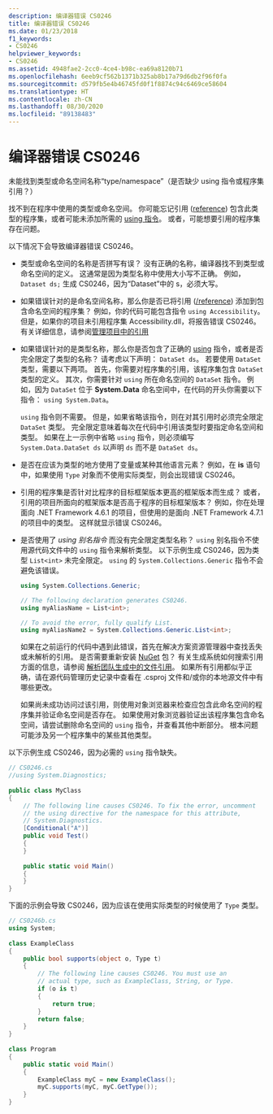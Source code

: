 ```yaml
---
description: 编译器错误 CS0246
title: 编译器错误 CS0246
ms.date: 01/23/2018
f1_keywords:
- CS0246
helpviewer_keywords:
- CS0246
ms.assetid: 4948fae2-2cc0-4ce4-b98c-ea69a8120b71
ms.openlocfilehash: 6eeb9cf562b1371b325ab8b17a79d6db2f96f0fa
ms.sourcegitcommit: d579fb5e4b46745fd0f1f8874c94c6469ce58604
ms.translationtype: HT
ms.contentlocale: zh-CN
ms.lasthandoff: 08/30/2020
ms.locfileid: "89138483"
---
```

# <a name="compiler-error-cs0246"></a>编译器错误 CS0246

未能找到类型或命名空间名称“type/namespace”（是否缺少 using 指令或程序集引用？）  
  
找不到在程序中使用的类型或命名空间。 你可能忘记引用 ([reference](../compiler-options/reference-compiler-option.md)) 包含此类型的程序集，或者可能未添加所需的 [using 指令](../keywords/using-directive.md)。  或者，可能想要引用的程序集存在问题。  
  
以下情况下会导致编译器错误 CS0246。  
  
- 类型或命名空间的名称是否拼写有误？ 没有正确的名称，编译器找不到类型或命名空间的定义。 这通常是因为类型名称中使用大小写不正确。 例如， `Dataset ds;` 生成 CS0246，因为“Dataset”中的 s，必须大写。  
  
- 如果错误针对的是命名空间名称，那么你是否已将引用 ([/reference](../compiler-options/reference-compiler-option.md)) 添加到包含命名空间的程序集？ 例如，你的代码可能包含指令 `using Accessibility`。 但是，如果你的项目未引用程序集 Accessibility.dll，将报告错误 CS0246。 有关详细信息，请参阅[管理项目中的引用](/visualstudio/ide/managing-references-in-a-project)  
  
- 如果错误针对的是类型名称，那么你是否包含了正确的 [using](../keywords/using-directive.md) 指令，或者是否完全限定了类型的名称？ 请考虑以下声明： `DataSet ds`。 若要使用 `DataSet` 类型，需要以下两项。 首先，你需要对程序集的引用，该程序集包含 `DataSet` 类型的定义。 其次，你需要针对 `using` 所在命名空间的 `DataSet` 指令。 例如，因为 `DataSet` 位于 **System.Data** 命名空间中，在代码的开头你需要以下指令： `using System.Data`。  
  
     `using` 指令则不需要。 但是，如果省略该指令，则在对其引用时必须完全限定 `DataSet` 类型。 完全限定意味着每次在代码中引用该类型时要指定命名空间和类型。 如果在上一示例中省略 `using` 指令，则必须编写 `System.Data.DataSet ds` 以声明 `ds` 而不是 `DataSet ds`。  
  
- 是否在应该为类型的地方使用了变量或某种其他语言元素？ 例如，在 **is** 语句中，如果使用 `Type` 对象而不使用实际类型，则会出现错误 CS0246。  

- 引用的程序集是否针对比程序的目标框架版本更高的框架版本而生成？ 或者，引用的项目所面向的框架版本是否高于程序的目标框架版本？ 例如，你在处理面向 .NET Framework 4.6.1 的项目，但使用的是面向 .NET Framework 4.7.1 的项目中的类型。 这样就显示错误 CS0246。
  
- 是否使用了 *using 别名指令* 而没有完全限定类型名称？ `using` 别名指令不使用源代码文件中的 `using` 指令来解析类型。 以下示例生成 CS0246，因为类型 `List<int>` 未完全限定。 `using` 的 `System.Collections.Generic` 指令不会避免该错误。  
  
    ```csharp  
    using System.Collections.Generic;  
  
    // The following declaration generates CS0246.  
    using myAliasName = List<int>;
  
    // To avoid the error, fully qualify List.  
    using myAliasName2 = System.Collections.Generic.List<int>;  
    ```  
  
     如果在之前运行的代码中遇到此错误，首先在解决方案资源管理器中查找丢失或未解析的引用。 是否需要重新安装 [NuGet](https://www.nuget.org/) 包？ 有关生成系统如何搜索引用方面的信息，请参阅 [解析团队生成中的文件引用](https://docs.microsoft.com/archive/blogs/manishagarwal/resolving-file-references-in-team-build-part-2)。 如果所有引用都似乎正确，请在源代码管理历史记录中查看在 .csproj 文件和/或你的本地源文件中有哪些更改。  
  
     如果尚未成功访问过该引用，则使用对象浏览器来检查应包含此命名空间的程序集并验证命名空间是否存在。 如果使用对象浏览器验证出该程序集包含命名空间，请尝试删除命名空间的 `using` 指令，并查看其他中断部分。 根本问题可能涉及另一个程序集中的某些其他类型。  
  
以下示例生成 CS0246，因为必需的 `using` 指令缺失。  
  
```csharp  
// CS0246.cs  
//using System.Diagnostics;  
  
public class MyClass  
{  
    // The following line causes CS0246. To fix the error, uncomment  
    // the using directive for the namespace for this attribute,  
    // System.Diagnostics.  
    [Conditional("A")]  
    public void Test()  
    {  
    }  
  
    public static void Main()  
    {  
    }  
}  
```  
  
下面的示例会导致 CS0246，因为应该在使用实际类型的时候使用了 `Type` 类型。  
  
```csharp  
// CS0246b.cs  
using System;  
  
class ExampleClass  
{  
    public bool supports(object o, Type t)  
    {  
        // The following line causes CS0246. You must use an  
        // actual type, such as ExampleClass, String, or Type.  
        if (o is t)  
        {  
            return true;  
        }  
        return false;  
    }  
}  
  
class Program  
{  
    public static void Main()  
    {  
        ExampleClass myC = new ExampleClass();  
        myC.supports(myC, myC.GetType());  
    }  
}  
```
